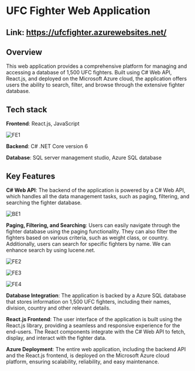 # UFC Fighter Web Application
## Link: https://ufcfighter.azurewebsites.net/
## Overview
This web application provides a comprehensive platform for managing and accessing a database of 1,500 UFC fighters. Built using C# Web API, React.js, and 
deployed on the Microsoft Azure cloud, the application offers users the ability to search, filter, and browse through the extensive fighter database.

## Tech stack
**Frontend**: React.js, JavaScript

![FE1](https://github.com/blessedneelesh/UFCFighterWebApp/assets/54150796/6f6adace-0d7a-4fe6-9ff3-e070308bab45)

**Backend**: C# .NET Core version 6

**Database**: SQL server management studio, Azure SQL database

## Key Features
**C# Web API**: The backend of the application is powered by a C# Web API, which handles all the data management tasks, such as paging, filtering, and searching the fighter database.

![BE1](https://github.com/blessedneelesh/UFCFighterWebApp/assets/54150796/129af90e-8001-47fe-9005-176a53a508e9)

**Paging, Filtering, and Searching**: Users can easily navigate through the fighter database using the paging functionality. They can also filter the fighters based on various criteria, 
such as weight class, or country. Additionally, users can search for specific fighters by name. We can enhance search by using lucene.net.

![FE2](https://github.com/blessedneelesh/UFCFighterWebApp/assets/54150796/42678d3e-738a-436e-834a-4a471d78b5c6)

![FE3](https://github.com/blessedneelesh/UFCFighterWebApp/assets/54150796/d4d397bd-6296-40a2-8dfc-952f7df4f7fd)

![FE4](https://github.com/blessedneelesh/UFCFighterWebApp/assets/54150796/6a6c652d-4ef3-4c3e-a327-f6692d07f128)

**Database Integration**: The application is backed by a Azure SQL database that stores information on 1,500 UFC fighters, including their names, division, country and other relevant details.

**React.js Frontend**: The user interface of the application is built using the React.js library, providing a seamless and responsive experience for the end-users.
The React components integrate with the C# Web API to fetch, display, and interact with the fighter data.

**Azure Deployment**: The entire web application, including the backend API and the React.js frontend, is deployed on the Microsoft Azure cloud platform, 
ensuring scalability, reliability, and easy maintenance.
